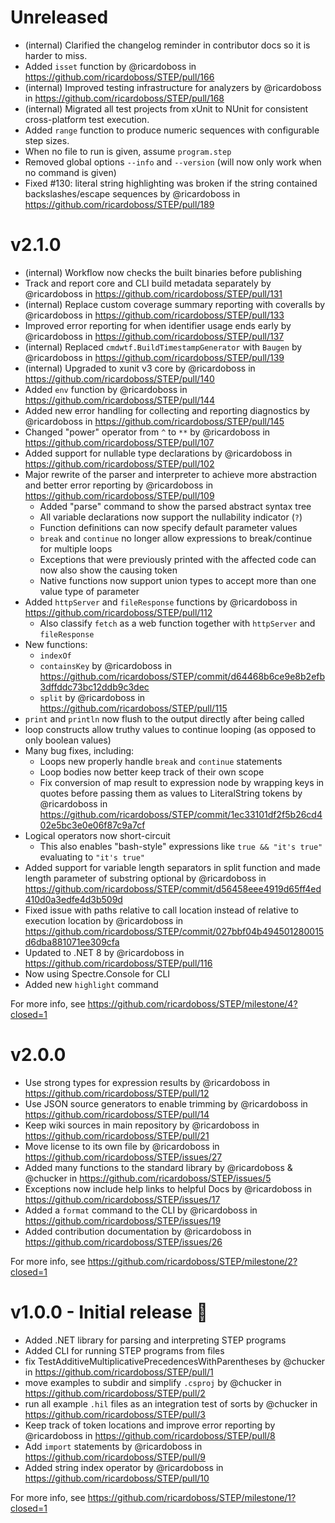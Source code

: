 # Unreleased

* (internal) Clarified the changelog reminder in contributor docs so it is harder to miss.
* Added `isset` function by @ricardoboss in https://github.com/ricardoboss/STEP/pull/166
* (internal) Improved testing infrastructure for analyzers by @ricardoboss in https://github.com/ricardoboss/STEP/pull/168
* (internal) Migrated all test projects from xUnit to NUnit for consistent cross-platform test execution.
* Added `range` function to produce numeric sequences with configurable step sizes.
* When no file to run is given, assume `program.step`
* Removed global options `--info` and `--version` (will now only work when no command is given)
* Fixed #130: literal string highlighting was broken if the string contained backslashes/escape sequences by @ricardoboss in https://github.com/ricardoboss/STEP/pull/189

# v2.1.0

* (internal) Workflow now checks the built binaries before publishing
* Track and report core and CLI build metadata separately by @ricardoboss in https://github.com/ricardoboss/STEP/pull/131
* (internal) Replace custom coverage summary reporting with coveralls by @ricardoboss in https://github.com/ricardoboss/STEP/pull/133
* Improved error reporting for when identifier usage ends early by @ricardoboss in https://github.com/ricardoboss/STEP/pull/137
* (internal) Replaced `cmdwtf.BuildTimestampGenerator` with `Baugen` by @ricardoboss in https://github.com/ricardoboss/STEP/pull/139
* (internal) Upgraded to xunit v3 core by @ricardoboss in https://github.com/ricardoboss/STEP/pull/140
* Added `env` function by @ricardoboss in https://github.com/ricardoboss/STEP/pull/144
* Added new error handling for collecting and reporting diagnostics by @ricardoboss in https://github.com/ricardoboss/STEP/pull/145
* Changed "power" operator from `^` to `**` by @ricardoboss in https://github.com/ricardoboss/STEP/pull/107
* Added support for nullable type declarations by @ricardoboss in https://github.com/ricardoboss/STEP/pull/102
* Major rewrite of the parser and interpreter to achieve more abstraction and better error reporting by @ricardoboss
  in https://github.com/ricardoboss/STEP/pull/109
    * Added "parse" command to show the parsed abstract syntax tree
    * All variable declarations now support the nullability indicator (`?`)
    * Function definitions can now specify default parameter values
    * `break` and `continue` no longer allow expressions to break/continue for multiple loops
    * Exceptions that were previously printed with the affected code can now also show the causing token
    * Native functions now support union types to accept more than one value type of parameter
* Added `httpServer` and `fileResponse` functions by @ricardoboss in https://github.com/ricardoboss/STEP/pull/112
    * Also classify `fetch` as a web function together with `httpServer` and `fileResponse`
* New functions:
    * `indexOf`
    * `containsKey` by @ricardoboss
      in https://github.com/ricardoboss/STEP/commit/d64468b6ce9e8b2efb3dffddc73bc12ddb9c3dec
    * `split` by @ricardoboss in https://github.com/ricardoboss/STEP/pull/115
* `print` and `println` now flush to the output directly after being called
* loop constructs allow truthy values to continue looping (as opposed to only boolean values)
* Many bug fixes, including:
    * Loops new properly handle `break` and `continue` statements
    * Loop bodies now better keep track of their own scope
    * Fix conversion of map result to expression node by wrapping keys in quotes before passing them as values to
      LiteralString tokens by @ricardoboss
      in https://github.com/ricardoboss/STEP/commit/1ec33101df2f5b26cd402e5bc3e0e06f87c9a7cf
* Logical operators now short-circuit
    * This also enables "bash-style" expressions like `true && "it's true"` evaluating to `"it's true"`
* Added support for variable length separators in split function and made length parameter of substring optional by
  @ricardoboss in https://github.com/ricardoboss/STEP/commit/d56458eee4919d65ff4ed410d0a3edfe4d3b509d
* Fixed issue with paths relative to call location instead of relative to execution location by @ricardoboss
  in https://github.com/ricardoboss/STEP/commit/027bbf04b494501280015d6dba881071ee309cfa
* Updated to .NET 8 by @ricardoboss in https://github.com/ricardoboss/STEP/pull/116
* Now using Spectre.Console for CLI
* Added new `highlight` command

For more info, see https://github.com/ricardoboss/STEP/milestone/4?closed=1

# v2.0.0

* Use strong types for expression results by @ricardoboss in https://github.com/ricardoboss/STEP/pull/12
* Use JSON source generators to enable trimming by @ricardoboss in https://github.com/ricardoboss/STEP/pull/14
* Keep wiki sources in main repository by @ricardoboss in https://github.com/ricardoboss/STEP/pull/21
* Move license to its own file by @ricardoboss in https://github.com/ricardoboss/STEP/issues/27
* Added many functions to the standard library by @ricardoboss & @chucker
  in https://github.com/ricardoboss/STEP/issues/5
* Exceptions now include help links to helpful Docs by @ricardoboss in https://github.com/ricardoboss/STEP/issues/17
* Added a `format` command to the CLI by @ricardoboss in https://github.com/ricardoboss/STEP/issues/19
* Added contribution documentation by @ricardoboss in https://github.com/ricardoboss/STEP/issues/26

For more info, see https://github.com/ricardoboss/STEP/milestone/2?closed=1

# v1.0.0 - Initial release 🥳

* Added .NET library for parsing and interpreting STEP programs
* Added CLI for running STEP programs from files
* fix TestAdditiveMultiplicativePrecedencesWithParentheses by @chucker in https://github.com/ricardoboss/STEP/pull/1
* move examples to subdir and simplify `.csproj` by @chucker in https://github.com/ricardoboss/STEP/pull/2
* run all example `.hil` files as an integration test of sorts by @chucker in https://github.com/ricardoboss/STEP/pull/3
* Keep track of token locations and improve error reporting by @ricardoboss
  in https://github.com/ricardoboss/STEP/pull/8
* Add `import` statements by @ricardoboss in https://github.com/ricardoboss/STEP/pull/9
* Added string index operator by @ricardoboss in https://github.com/ricardoboss/STEP/pull/10

For more info, see https://github.com/ricardoboss/STEP/milestone/1?closed=1
